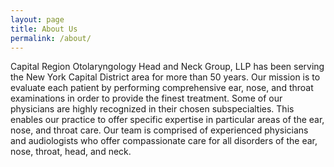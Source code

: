 ```yaml
---
layout: page
title: About Us
permalink: /about/
---
```

Capital Region Otolaryngology Head and Neck Group, LLP has been serving the New York Capital District area for more than 50 years. Our mission is to evaluate each patient by performing comprehensive ear, nose, and throat examinations in order to provide the finest treatment. Some of our physicians are highly recognized in their chosen subspecialties. This enables our practice to offer specific expertise in particular areas of the ear, nose, and throat care. Our team is comprised of experienced physicians and audiologists who offer compassionate care for all disorders of the ear, nose, throat, head, and neck.
